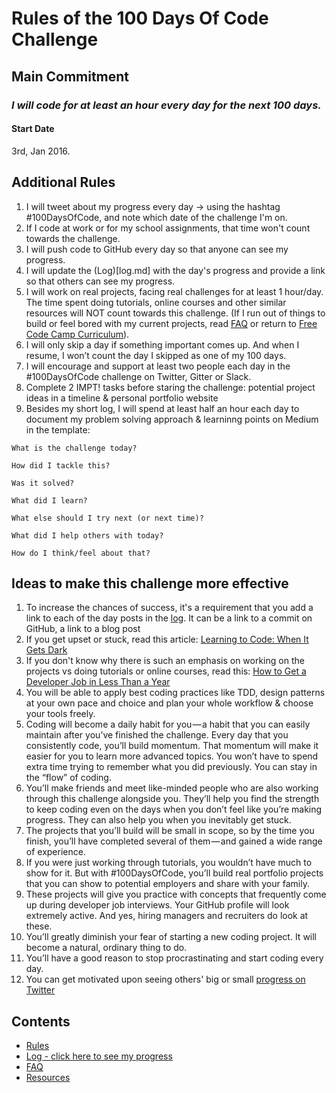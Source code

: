 # Rules of the 100 Days Of Code Challenge

## Main Commitment
### *I will code for at least an hour every day for the next 100 days.*

#### Start Date
3rd, Jan 2016. 

## Additional Rules
1. I will tweet about my progress every day -> using the hashtag #100DaysOfCode, and note which date of the challenge I'm on.
2. If I code at work or for my school assignments, that time won't count towards the challenge.
3. I will push code to GitHub every day so that anyone can see my progress.
4. I will update the (Log)[log.md] with the day's progress and provide a link so that others can see my progress.
5. I will work on real projects, facing real challenges for at least 1 hour/day. The time spent doing tutorials, online courses and other similar resources will NOT count towards this challenge. (If I run out of things to build or feel bored with my current projects, read [FAQ](FAQ.md) or return to [Free Code Camp Curriculum](http://freecodecamp.com/map)).
6. I will only skip a day if something important comes up. And when I resume, I won’t count the day I skipped as one of my 100 days.
7. I will encourage and support at least two people each day in the #100DaysOfCode challenge on Twitter, Gitter or Slack.
8. Complete 2 IMPT! tasks before staring the challenge: potential project ideas in a timeline & personal portfolio website
9. Besides my short log, I will spend at least half an hour each day to document my problem solving approach & learninng points on Medium in the template:
```
What is the challenge today?

How did I tackle this?

Was it solved?

What did I learn?

What else should I try next (or next time)?

What did I help others with today?

How do I think/feel about that?
```

## Ideas to make this challenge more effective
1. To increase the chances of success, it's a requirement that you add a link to each of the day posts in the [log](log.md). It can be a link to a commit on GitHub, a link to a blog post
2. If you get upset or stuck, read this article: [Learning to Code: When It Gets Dark](https://medium.freecodecamp.com/learning-to-code-when-it-gets-dark-e485edfb58fd)
3. If you don't know why there is such an emphasis on working on the projects vs doing tutorials or online courses, read this: [How to Get a Developer Job in Less Than a Year](https://medium.freecodecamp.com/how-to-get-a-developer-job-in-less-than-a-year-c27bbfe71645)
4. You will be able to apply best coding practices like TDD, design patterns at your own pace and choice and plan your whole workflow & choose your tools freely.
5. Coding will become a daily habit for you — a habit that you can easily maintain after you’ve finished the challenge. Every day that you consistently code, you’ll build momentum. That momentum will make it easier for you to learn more advanced topics. You won’t have to spend extra time trying to remember what you did previously. You can stay in the “flow” of coding.
6. You’ll make friends and meet like-minded people who are also working through this challenge alongside you. They’ll help you find the strength to keep coding even on the days when you don’t feel like you’re making progress. They can also help you when you inevitably get stuck.
7. The projects that you’ll build will be small in scope, so by the time you finish, you’ll have completed several of them — and gained a wide range of experience.
8. If you were just working through tutorials, you wouldn’t have much to show for it. But with #100DaysOfCode, you’ll build real portfolio projects that you can show to potential employers and share with your family.
9. These projects will give you practice with concepts that frequently come up during developer job interviews. Your GitHub profile will look extremely active. And yes, hiring managers and recruiters do look at these.
10. You’ll greatly diminish your fear of starting a new coding project. It will become a natural, ordinary thing to do.
11. You’ll have a good reason to stop procrastinating and start coding every day.
12. You can get motivated upon seeing others' big or small [progress on Twitter](https://twitter.com/search?f=tweets&vertical=default&q=%23100daysofcode&src=typd) 

## Contents
* [Rules](rules.md)
* [Log - click here to see my progress](log.md)
* [FAQ](FAQ.md)
* [Resources](resources.md)
